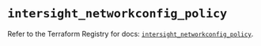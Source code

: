 # `intersight_networkconfig_policy`

Refer to the Terraform Registry for docs: [`intersight_networkconfig_policy`](https://registry.terraform.io/providers/ciscodevnet/intersight/1.0.71/docs/resources/networkconfig_policy).
